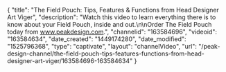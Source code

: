 {
    "title": "The Field Pouch: Tips, Features & Functions from Head Designer Art Viger",
    "description": "Watch this video to learn everything there is to know about your Field Pouch, inside and out.\n\nOrder The Field Pouch today from www.peakdesign.com.",
    "channelid": "163584696",
    "videoid": "163584634",
    "date_created": "1449174280",
    "date_modified": "1525796368",
    "type": "captivate",
    "layout": "channelVideo",
    "url": "\/peak-design-channel\/the-field-pouch-tips-features-functions-from-head-designer-art-viger\/163584696-163584634"
}